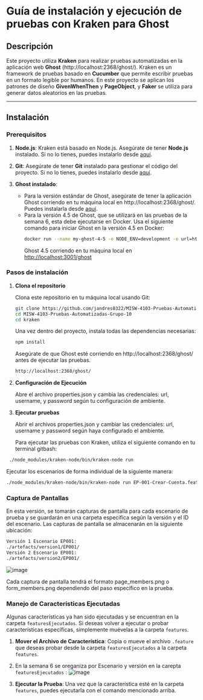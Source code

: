 # Guía de instalación y ejecución de pruebas con Kraken para Ghost

## Descripción

Este proyecto utiliza **Kraken** para realizar pruebas automatizadas en la aplicación web **Ghost** (http://localhost:2368/ghost/). Kraken es un framework de pruebas basado en **Cucumber** que permite escribir pruebas en un formato legible por humanos. En este proyecto se aplican los patrones de diseño **GivenWhenThen** y **PageObject**, y **Faker** se utiliza para generar datos aleatorios en las pruebas.

---

## Instalación

### Prerequisitos

1. **Node.js**: Kraken está basado en Node.js. Asegúrate de tener **Node.js** instalado. Si no lo tienes, puedes instalarlo desde [aquí](https://nodejs.org/).

2. **Git**: Asegúrate de tener **Git** instalado para gestionar el código del proyecto. Si no lo tienes, puedes instalarlo desde [aquí](https://git-scm.com/).

3. **Ghost instalado**:
   - Para la versión estándar de Ghost, asegúrate de tener la aplicación Ghost corriendo en tu máquina local en http://localhost:2368/ghost/. Puedes instalarla desde [aquí](https://ghost.org/).
   - Para la versión 4.5 de Ghost, que se utilizará en las pruebas de la semana 6, esta debe ejecutarse en Docker. Usa el siguiente comando para iniciar Ghost en la versión 4.5 en Docker:
     ```bash
     docker run --name my-ghost-4-5 -e NODE_ENV=development -e url=http://localhost:3001 -p 3001:2368 ghost:4.5
     ```
     Ghost 4.5 corriendo en tu máquina local en [http://localhost:3001/ghost](http://localhost:3001/ghost)

### Pasos de instalación

1. **Clona el repositorio**

   Clona este repositorio en tu máquina local usando Git:

   ```bash
   git clone https://github.com/jandres0322/MISW-4103-Pruebas-Automatizadas-Grupo-10.git
   cd MISW-4103-Pruebas-Automatizadas-Grupo-10
   cd kraken
   ```

   Una vez dentro del proyecto, instala todas las dependencias necesarias:

   ```bash
   npm install
   ```

   Asegúrate de que Ghost esté corriendo en http://localhost:2368/ghost/ antes de ejecutar las pruebas.
   ```bash
   http://localhost:2368/ghost/
   ```
2. **Configuración de Ejecución**
   
   Abre el archivo properties.json y cambia las credenciales: url, username, y password según tu configuración de ambiente.
   
4. **Ejecutar pruebas**

   Abrir el archivos properties.json y cambiar las credenciales: url, username y password según haya configurado el ambiente.

   Para ejecutar las pruebas con Kraken, utiliza el siguiente comando en tu terminal gitbash:
  ```bash
   ./node_modules/kraken-node/bin/kraken-node run
   ```

   Ejecutar los escenarios de forma individual de la siguiente manera: 

   ```bash
   ./node_modules/kraken-node/bin/kraken-node run EP-001-Crear-Cuenta.feature --properties=properties.json
   ```

   ### Captura de Pantallas
   
   En esta versión, se tomarán capturas de pantalla para cada escenario de prueba y se guardarán en una carpeta específica según la versión y el ID del escenario. Las capturas de pantalla se almacenarán en la siguiente ubicación:
   
   ```bash
   Versión 1 Escenario EP001:
   ./artefacts/version1/EP001/
   Versión 2 Escenario EP001:
   ./artefacts/version2/EP001/
   ```
![image](https://github.com/user-attachments/assets/0d56d68a-9ac0-463d-a558-0b5fb955759b)

   Cada captura de pantalla tendrá el formato page_members.png o form_members.png dependiendo del paso específico en la prueba.

   
   ### Manejo de Características Ejecutadas
   
   Algunas características ya han sido ejecutadas y se encuentran en la carpeta `featuresEjecutados`. Si deseas volver a ejecutar o probar características específicas, simplemente muévelas a la carpeta `features`.
   
   1. **Mover el Archivo de Característica**: Copia o mueve el archivo `.feature` que deseas probar desde la carpeta `featuresEjecutados` a la carpeta `features`.
   2. En la semana 6 se oreganiza por Escenario y versión en la carepta `featuresEjecutados` :
      ![image](https://github.com/user-attachments/assets/a1e65696-3b20-4f0e-8983-92c4aa8be556)

   4. **Ejecutar la Prueba**: Una vez que la característica esté en la carpeta `features`, puedes ejecutarla con el comando mencionado arriba.
